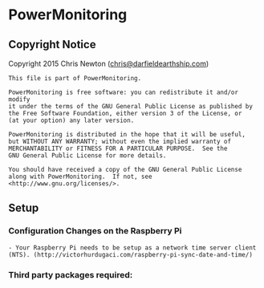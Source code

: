 # PowerMonitoring

## Copyright Notice

Copyright 2015 Chris Newton (chris@darfieldearthship.com)

    This file is part of PowerMonitoring.

    PowerMonitoring is free software: you can redistribute it and/or modify
    it under the terms of the GNU General Public License as published by
    the Free Software Foundation, either version 3 of the License, or
    (at your option) any later version.

    PowerMonitoring is distributed in the hope that it will be useful,
    but WITHOUT ANY WARRANTY; without even the implied warranty of
    MERCHANTABILITY or FITNESS FOR A PARTICULAR PURPOSE.  See the
    GNU General Public License for more details.

    You should have received a copy of the GNU General Public License
    along with PowerMonitoring.  If not, see <http://www.gnu.org/licenses/>.

## Setup

### Configuration Changes on the Raspberry Pi

    - Your Raspberry Pi needs to be setup as a network time server client (NTS). (http://victorhurdugaci.com/raspberry-pi-sync-date-and-time/)
    

### Third party packages required:
